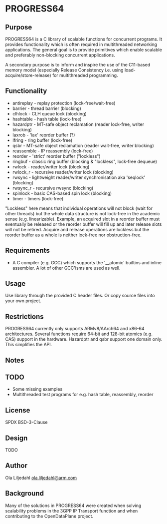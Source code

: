 PROGRESS64
==============

Purpose
--------------
PROGRESS64 is a C library of scalable functions for concurrent programs. It
provides functionality which is often required in multithreaded networking
applications. The general goal is to provide primitives which enable
scalable and preferably non-blocking concurrent applications.

A secondary purpose is to inform and inspire the use of the C11-based memory
model (especially Release Consistency i.e. using load-acquire/store-release)
for multithreaded programming.

Functionality
-------------
* antireplay - replay protection (lock-free/wait-free)
* barrier - thread barrier (blocking)
* clhlock - CLH queue lock (blocking)
* hashtable - hash table (lock-free)
* hazardptr - MT-safe object reclamation (reader lock-free, writer blocking)
* laxrob - 'lax' reorder buffer (?)
* lfring - ring buffer (lock-free)
* qsbr - MT-safe object reclamation (reader wait-free, writer blocking)
* reassemble - IP reassembly (lock-free)
* reorder - 'strict' reorder buffer ("lockless")
* ringbuf - classic ring buffer (blocking & "lockless", lock-free dequeue)
* rwlock - reader/writer lock (blocking)
* rwlock\_r - recursive reader/writer lock (blocking)
* rwsync - lightweight reader/writer synchronisation aka 'seqlock' (blocking)
* rwsync\_r - recursive rwsync (blocking)
* spinlock - basic CAS-based spin lock (blocking)
* timer - timers (lock-free)

"Lockless" here means that individual operations will not block (wait for other
threads) but the whole data structure is not lock-free in the academic sense
(e.g. linearizable). Example, an acquired slot in a reorder buffer must
eventually be released or the reorder buffer will fill up and later release
slots will not be retired. Acquire and release operations are lockless but the
reorder buffer as a whole is neither lock-free nor obstruction-free.

Requirements
--------------
* A C compiler (e.g. GCC) which supports the '\_\_atomic' builtins and inline assembler. A lot of other GCC'isms are used as well.

Usage
--------------
Use library through the provided C header files. Or copy source files into
your own project.

Restrictions
--------------
PROGRESS64 currently only supports ARMv8/AArch64 and x86-64 architectures.
Several functions require 64-bit and 128-bit atomics (e.g. CAS) support in the hardware.
Hazardptr and qsbr support one domain only. This simplifies the API.

Notes
--------------

TODO
--------------
* Some missing examples
* Multithreaded test programs for e.g. hash table, reassembly, reorder

License
--------------
SPDX BSD-3-Clause

Design
--------------
TODO

Author
--------------
Ola Liljedahl ola.liljedahl@arm.com

Background
--------------
Many of the solutions in PROGRESS64 were created when solving scalability
problems in the 3GPP IP Transport function and when contributing to the
OpenDataPlane project.
